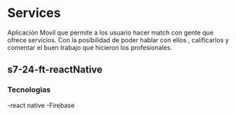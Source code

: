 # Services 

Aplicación Movil que permite a los usuario hacer match con gente que ofrece servicios.
Con la posibilidad de poder hablar con ellos , calificarlos y comentar el buen trabajo que hicieron los profesionales.

## s7-24-ft-reactNative

### Tecnologias 
-react native
-Firebase 
